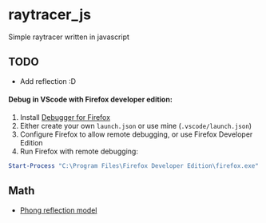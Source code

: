 # raytracer_js
Simple raytracer written in javascript

## TODO
- Add reflection :D

#### Debug in VScode with Firefox developer edition: 
1. Install [Debugger for Firefox](https://marketplace.visualstudio.com/items?itemName=firefox-devtools.vscode-firefox-debug)
2. Either create your own `launch.json` or use mine (`.vscode/launch.json`)
3. Configure Firefox to allow remote debugging, or use Firefox Developer Edition
4. Run Firefox with remote debugging:
```powershell
Start-Process "C:\Program Files\Firefox Developer Edition\firefox.exe" -ArgumentList "-start-debugger-server"
```

## Math
* [Phong reflection model](https://en.wikipedia.org/wiki/Phong_reflection_model)